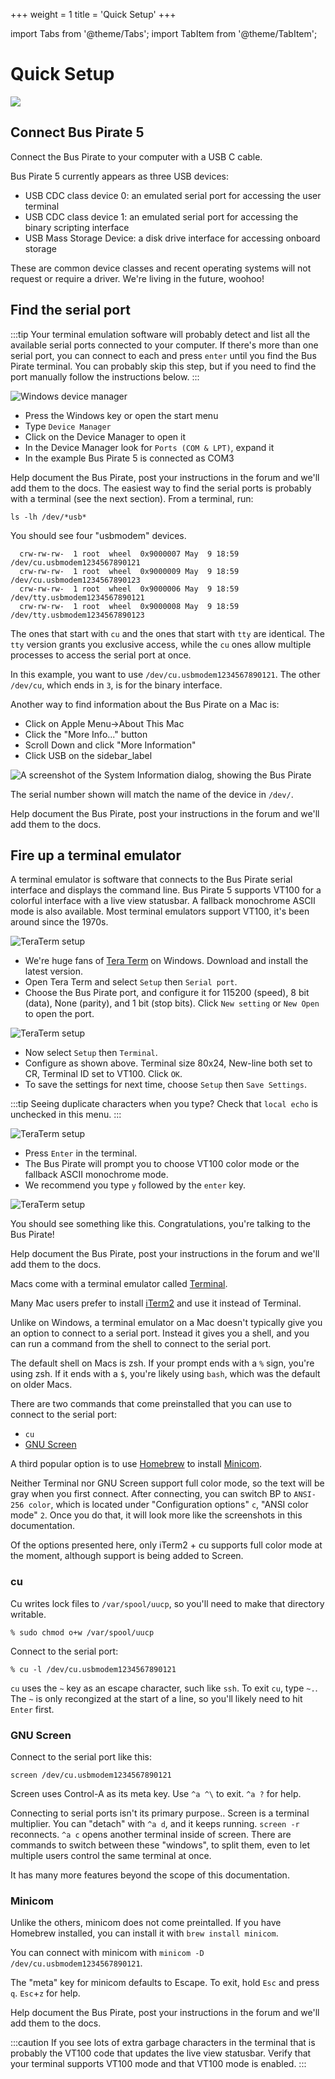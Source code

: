 +++
weight = 1
title = 'Quick Setup'
+++


import Tabs from '@theme/Tabs';
import TabItem from '@theme/TabItem';


# Quick Setup

![](./img/quicksetup-1024.jpg)

## Connect Bus Pirate 5

Connect the Bus Pirate to your computer with a USB C cable.

Bus Pirate 5 currently appears as three USB devices:
- USB CDC class device 0: an emulated serial port for accessing the user terminal
- USB CDC class device 1: an emulated serial port for accessing the binary scripting interface
- USB Mass Storage Device: a disk drive interface for accessing onboard storage

These are common device classes and recent operating systems will not request or require a driver. We're living in the future, woohoo!

## Find the serial port

:::tip
Your terminal emulation software will probably detect and list all the available serial ports connected to your computer. If there's more than one serial port, you can connect to each and press ```enter``` until you find the Bus Pirate terminal. You can probably skip this step, but if you need to find the port manually follow the instructions below.
:::

<Tabs groupId="operating-systems" queryString="current-os">
  <TabItem value="win" label="Windows">

![Windows device manager](./img/serialport-windows.png)


- Press the Windows key or open the start menu
- Type ```Device Manager```
- Click on the Device Manager to open it
- In the Device Manager look for ```Ports (COM & LPT)```, expand it
- In the example Bus Pirate 5 is connected as COM3  


</TabItem>
  <TabItem value="linux" label="Linux">Help document the Bus Pirate, post your instructions in the forum and we'll add them to the docs.</TabItem>
  <TabItem value="mac" label="macOS">
The easiest way to find the serial ports is probably with a terminal (see the next section).
From a terminal, run:

```
ls -lh /dev/*usb*
```

You should see four "usbmodem" devices.
```
  crw-rw-rw-  1 root  wheel  0x9000007 May  9 18:59 /dev/cu.usbmodem1234567890121
  crw-rw-rw-  1 root  wheel  0x9000009 May  9 18:59 /dev/cu.usbmodem1234567890123
  crw-rw-rw-  1 root  wheel  0x9000006 May  9 18:59 /dev/tty.usbmodem1234567890121
  crw-rw-rw-  1 root  wheel  0x9000008 May  9 18:59 /dev/tty.usbmodem1234567890123
```

The ones that start with `cu` and the ones that start with `tty` are identical. The `tty` version
grants you exclusive access, while the `cu` ones allow multiple processes to access the serial port at once.

In this example, you want to use `/dev/cu.usbmodem1234567890121`. The other `/dev/cu`, which ends in `3`, is
for the binary interface.


Another way to find information about the Bus Pirate on a Mac is: 
 - Click on Apple Menu->About This Mac
 - Click the "More Info..." button
 - Scroll Down and click "More Information"
 - Click USB on the sidebar_label

![A screenshot of the System Information dialog, showing the Bus Pirate](./img/mac-system-information.png)
  
The serial number shown will match the name of the device in `/dev/`.

  </TabItem>
  <TabItem value="android" label="Android">Help document the Bus Pirate, post your instructions in the forum and we'll add them to the docs.</TabItem>
</Tabs>

## Fire up a terminal emulator

A terminal emulator is software that connects to the Bus Pirate serial interface and displays the command line. Bus Pirate 5 supports VT100 for a colorful interface with a live view statusbar. A fallback monochrome ASCII mode is also available. Most terminal emulators support VT100, it's been around since the 1970s.

<Tabs groupId="operating-systems" queryString="current-os">
  <TabItem value="win" label="Windows">

![TeraTerm setup](./img/teraterm-setup-com.png)

- We're huge fans of [Tera Term](https://ttssh2.osdn.jp/index.html.en) on Windows. Download and install the latest version.
- Open Tera Term and select ```Setup``` then ```Serial port```.
- Choose the Bus Pirate port, and configure it for 115200 (speed), 8 bit (data), None (parity), and 1 bit (stop bits). Click ```New setting``` or ```New Open``` to open the port.

![TeraTerm setup](./img/teraterm-setup-term.png)

- Now select ```Setup``` then ```Terminal```.
- Configure as shown above. Terminal size 80x24, New-line both set to CR, Terminal ID set to VT100. Click ```OK```.
- To save the settings for next time, choose ```Setup``` then ```Save Settings```.

:::tip
Seeing duplicate characters when you type? Check that ```local echo``` is unchecked in this menu.
:::

![TeraTerm setup](./img/teraterm-vt100.png)

- Press ```Enter``` in the terminal. 
- The Bus Pirate will prompt you to choose VT100 color mode or the fallback ASCII monochrome mode. 
- We recommend you type ```y``` followed by the ```enter``` key.

![TeraTerm setup](./img/teraterm-done.png)

You should see something like this. Congratulations, you're talking to the Bus Pirate!



  </TabItem>
  <TabItem value="linux" label="Linux">Help document the Bus Pirate, post your instructions in the forum and we'll add them to the docs.</TabItem>
  <TabItem value="mac" label="macOS">
  

Macs come with a terminal emulator called [Terminal](https://en.wikipedia.org/wiki/Terminal_(macOS)).

Many Mac users prefer to install [iTerm2](https://iterm2.com/) and use it instead of Terminal.

Unlike on Windows, a terminal emulator on a Mac doesn't typically give you an option to connect to a serial port. Instead it gives you a shell,
and you can run a command from the shell to connect to the serial port.

The default shell on Macs is zsh. If your prompt ends with a `%` sign, you're using zsh. If it ends with a `$`, you're likely using `bash`, which was the default on older Macs.


There are two commands that come preinstalled that you can use to connect to the serial port:
  - `cu`
  - [GNU Screen](https://www.gnu.org/software/screen/)

 A third popular option is to use [Homebrew](https://brew.sh/) to install [Minicom](https://formulae.brew.sh/formula/minicom).


Neither Terminal nor GNU Screen support full color mode, so the text will be gray when you first connect. After connecting, you can
switch BP to `ANSI-256 color`, which is located under "Configuration options" `c`, "ANSI color mode" `2`. Once you do that,
it will look more like the screenshots in this documentation.

Of the options presented here, only iTerm2 + cu supports full color mode at the moment, although support is being added to Screen.

 ### cu

 Cu writes lock files to `/var/spool/uucp`, so you'll need to make that directory writable.
 ```
 % sudo chmod o+w /var/spool/uucp
 ```

 Connect to the serial port:
```
% cu -l /dev/cu.usbmodem1234567890121
```

`cu` uses the `~` key as an escape character, such like `ssh`.
To exit `cu`, type `~.`. The `~` is only recongized at the start of a line, so you'll likely need to hit `Enter` first.

### GNU Screen

Connect to the serial port like this:
```
screen /dev/cu.usbmodem1234567890121
```

Screen uses Control-A as its meta key. Use `^a ^\` to exit. `^a ?` for help.

Connecting to serial ports isn't its primary purpose.. Screen is a terminal multiplier. You can "detach" with `^a d`, and it keeps running. `screen -r` reconnects. `^a c` opens another terminal inside of screen. There are commands to switch between these "windows", to split them, even to let multiple users control the same terminal at once.

It has many more features beyond the scope of this documentation.

### Minicom

Unlike the others, minicom does not come preintalled. If you have Homebrew installed, you can install it with `brew install minicom`.

You can connect with minicom with `minicom -D /dev/cu.usbmodem1234567890121`.

The "meta" key for minicom defaults to Escape. To exit, hold `Esc` and press `q`. `Esc`+`z` for help.


  </TabItem>
  <TabItem value="android" label="Android">Help document the Bus Pirate, post your instructions in the forum and we'll add them to the docs.</TabItem>
</Tabs>

:::caution
If you see lots of extra garbage characters in the terminal that is probably the VT100 code that updates the live view statusbar. Verify that your terminal supports VT100 mode and that VT100 mode is enabled.
::: 

<DiscourseComments/>


